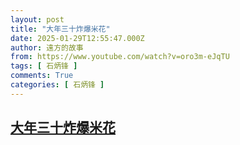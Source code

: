 ```yaml
---
layout: post
title: "大年三十炸爆米花"
date: 2025-01-29T12:55:47.000Z
author: 遠方的故事
from: https://www.youtube.com/watch?v=oro3m-eJqTU
tags: [ 石炳锋 ]
comments: True
categories: [ 石炳锋 ]
---
```

<!--1738155347000-->
[大年三十炸爆米花](https://www.youtube.com/watch?v=oro3m-eJqTU)
------

<div>

</div>
